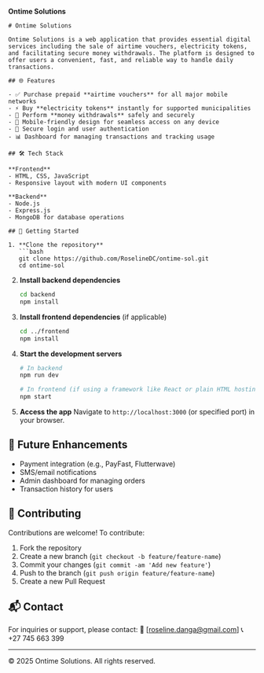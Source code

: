 **Ontime Solutions**


```
# Ontime Solutions

Ontime Solutions is a web application that provides essential digital services including the sale of airtime vouchers, electricity tokens, and facilitating secure money withdrawals. The platform is designed to offer users a convenient, fast, and reliable way to handle daily transactions.

## 🌐 Features

- ✅ Purchase prepaid **airtime vouchers** for all major mobile networks
- ⚡ Buy **electricity tokens** instantly for supported municipalities
- 💸 Perform **money withdrawals** safely and securely
- 📱 Mobile-friendly design for seamless access on any device
- 🔐 Secure login and user authentication
- 📊 Dashboard for managing transactions and tracking usage

## 🛠️ Tech Stack

**Frontend**  
- HTML, CSS, JavaScript  
- Responsive layout with modern UI components

**Backend**  
- Node.js  
- Express.js  
- MongoDB for database operations

## 🚀 Getting Started

1. **Clone the repository**
   ```bash
   git clone https://github.com/RoselineDC/ontime-sol.git
   cd ontime-sol
````

2. **Install backend dependencies**

   ```bash
   cd backend
   npm install
   ```

3. **Install frontend dependencies** (if applicable)

   ```bash
   cd ../frontend
   npm install
   ```

4. **Start the development servers**

   ```bash
   # In backend
   npm run dev

   # In frontend (if using a framework like React or plain HTML hosting)
   npm start
   ```

5. **Access the app**
   Navigate to `http://localhost:3000` (or specified port) in your browser.

## 🧾 Future Enhancements

* Payment integration (e.g., PayFast, Flutterwave)
* SMS/email notifications
* Admin dashboard for managing orders
* Transaction history for users

## 🤝 Contributing

Contributions are welcome! To contribute:

1. Fork the repository
2. Create a new branch (`git checkout -b feature/feature-name`)
3. Commit your changes (`git commit -am 'Add new feature'`)
4. Push to the branch (`git push origin feature/feature-name`)
5. Create a new Pull Request

## 📬 Contact

For inquiries or support, please contact:
📧 \[[roseline.danga@gmail.com](mailto:your-email@example.com)]
📞 +27 745 663 399

---

© 2025 Ontime Solutions. All rights reserved.

```